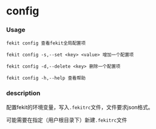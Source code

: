 config
=====================

### Usage

    fekit config 查看fekit全局配置项
    
    fekit config -s,--set <key> <value> 增加一个配置项
    
    fekit config -d,--delete <key> 删除一个配置项
    
    fekit config -h,--help 查看帮助
    
### description 
    
   配置fekit的环境变量，写入`.fekitrc`文件，文件要求json格式。
    
   可能需要在指定（用户根目录下）新建`.fekitrc`文件
